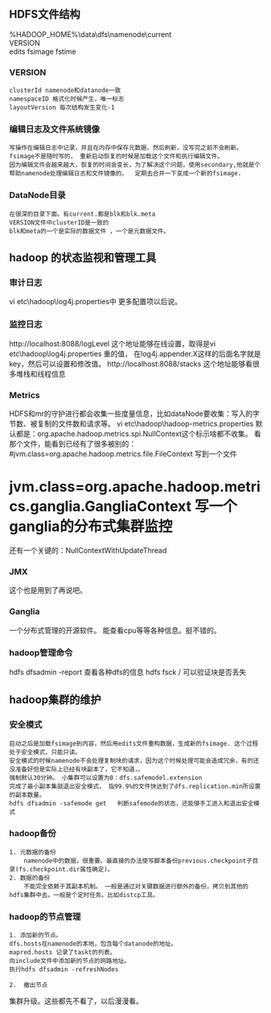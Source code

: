 ## HDFS文件结构
%HADOOP_HOME%\data\dfs\namenode\current\
        VERSION      
        edits
        fsimage
        fstime
### VERSION
    clusterId namenode和datanode一致
    namespaceID 格式化时候产生，唯一标志
    layoutVersion 每次结构发生变化-1

### 编辑日志及文件系统镜像
    写操作在编辑日志中记录，并且在内存中保存元数据，然后刷新，没写完之前不会刷新。
    fsimage不是随时写的， 重新启动恢复的时候是加载这个文件和执行编辑文件。
    因为编辑文件会越来越大，恢复的时间会变长，为了解决这个问题，使用secondary,他就是个帮助namenode处理编辑日志和文件镜像的。  定期去合并一下变成一个新的fsimage.

### DataNode目录
    在很深的目录下面。有current.都是blk和blk.meta
    VERSION文件中clusterID是一致的
    blk和meta的一个是实际的数据文件 ，一个是元数据文件。

## hadoop 的状态监视和管理工具
### 审计日志
vi etc\hadoop\log4j.properties中
更多配置项以后说。

### 监控日志
http://localhost:8088/logLevel
这个地址能够在线设置，取得是vi etc\hadoop\log4j.properties 重的值，
在log4j.appender.X这样的后面名字就是key，然后可以设置和修改值。
http://localhost:8088/stacks
这个地址能够看很多堆栈和线程信息

### Metrics
HDFS和mr的守护进行都会收集一些度量信息，比如dataNode要收集：写入的字节数、被复制的文件数和请求等。
vi etc\hadoop\hadoop-metrics.properties
默认都是：org.apache.hadoop.metrics.spi.NullContext这个标示啥都不收集。
看那个文件，能看到已经有了很多被别的：
#jvm.class=org.apache.hadoop.metrics.file.FileContext                    写到一个文件
# jvm.class=org.apache.hadoop.metrics.ganglia.GangliaContext     写一个ganglia的分布式集群监控
还有一个关键的：NullContextWithUpdateThread  

### JMX
这个也是用到了再说吧。

### Ganglia
一个分布式管理的开源软件。
能查看cpu等等各种信息。挺不错的。

### hadoop管理命令
hdfs dfsadmin -report  查看各种dfs的信息
hdfs fsck / 可以验证块是否丢失

## hadoop集群的维护
### 安全模式
    启动之后是加载fsimage到内容，然后用edits文件重构数据，生成新的fsimage. 这个过程处于安全模式，只能只读。
    安全模式的时候namenode不会处理复制块的请求，因为这个时候处理可能会造成冗余，有的还没准备好但是实际上已经有块副本了，它不知道，。
    强制默认30分钟。 小集群可以设置为0：dfs.safemodel.extension
    完成了最小副本集就退出安全模式， 指99.9%的文件快达到了dfs.replication.min所设置的副本数量。
    hdfs dfsadmin -safemode get   判断safemode的状态，还能够手工进入和退出安全模式

### hadoop备份
    1. 元数据的备份
        namenode中的数据，很重要。最直接的办法使写脚本备份previous.checkpoint子目录(fs.checkpoint.dir属性确定)。
    2. 数据的备份
        不能完全依赖于其副本机制。 一般是通过对关键数据进行额外的备份，拷贝到其他的hdfs集群中去。一般是个定时任务。比如distcp工具。

### hadoop的节点管理
    1. 添加新的节点。
    dfs.hosts在namenode的本地，包含每个datanode的地址。
    mapred.hosts 记录了taskt的列表。
    向include文件中添加新的节点的网路地址。
    执行hdfs dfsadmin -refreshNodes
    
    2.  撤出节点
 
集群升级。这些都先不看了，以后漫漫看。



